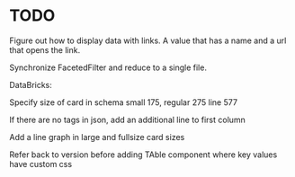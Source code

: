 # TODO

Figure out how to display data with links. A value that has a name and a url that opens the link.

Synchronize FacetedFilter and reduce to a single file.

DataBricks:

Specify size of card in schema small 175, regular 275 line 577

If there are no tags in json, add an additional line to first column

Add a line graph in large and fullsize card sizes

Refer back to version before adding TAble component where key values have custom css

